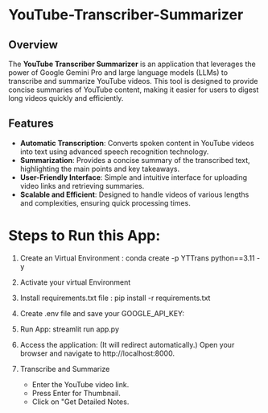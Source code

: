 # YouTube-Transcriber-Summarizer

## Overview
The **YouTube Transcriber Summarizer** is an application that leverages the power of Google Gemini Pro and large language models (LLMs) to transcribe and summarize YouTube videos. This tool is designed to provide concise summaries of YouTube content, making it easier for users to digest long videos quickly and efficiently.

## Features
- **Automatic Transcription**: Converts spoken content in YouTube videos into text using advanced speech recognition technology.
- **Summarization**: Provides a concise summary of the transcribed text, highlighting the main points and key takeaways.
- **User-Friendly Interface**: Simple and intuitive interface for uploading video links and retrieving summaries.
- **Scalable and Efficient**: Designed to handle videos of various lengths and complexities, ensuring quick processing times.


# Steps to Run this App:

1. Create an Virtual Environment :
   conda create -p YTTrans python==3.11 -y

2. Activate your virtual Environment

3. Install requirements.txt file :
   pip install -r requirements.txt

4. Create .env file and save your GOOGLE_API_KEY:

5. Run App:
   streamlit run app.py

6. Access the application: (It will redirect automatically.)
   Open your browser and navigate to http://localhost:8000. 

7. Transcribe and Summarize
   - Enter the YouTube video link.
   - Press Enter for Thumbnail.
   - Click on "Get Detailed Notes.